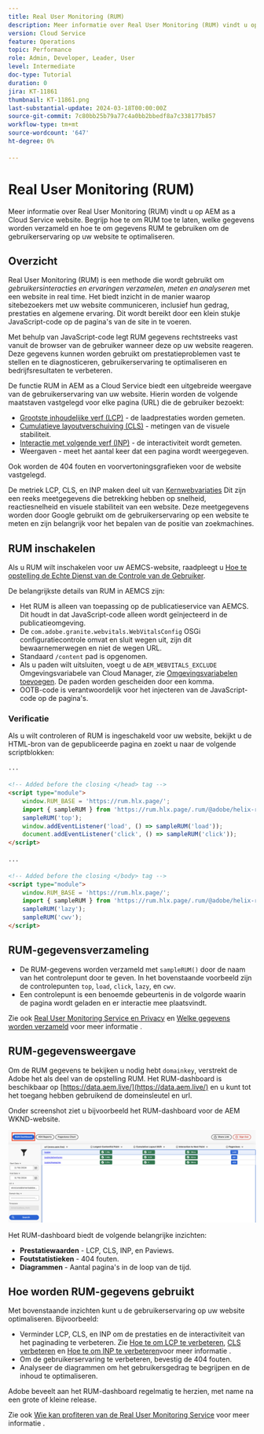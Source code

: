 ```yaml
---
title: Real User Monitoring (RUM)
description: Meer informatie over Real User Monitoring (RUM) vindt u op AEM as a Cloud Service website.
version: Cloud Service
feature: Operations
topic: Performance
role: Admin, Developer, Leader, User
level: Intermediate
doc-type: Tutorial
duration: 0
jira: KT-11861
thumbnail: KT-11861.png
last-substantial-update: 2024-03-18T00:00:00Z
source-git-commit: 7c80bb25b79a77c4a0bb2bbedf8a7c338177b857
workflow-type: tm+mt
source-wordcount: '647'
ht-degree: 0%

---
```



# Real User Monitoring (RUM)

Meer informatie over Real User Monitoring (RUM) vindt u op AEM as a Cloud Service website. Begrijp hoe te om RUM toe te laten, welke gegevens worden verzameld en hoe te om gegevens RUM te gebruiken om de gebruikerservaring op uw website te optimaliseren.

## Overzicht

Real User Monitoring (RUM) is een methode die wordt gebruikt om _gebruikersinteracties en ervaringen verzamelen, meten en analyseren_ met een website in real time. Het biedt inzicht in de manier waarop sitebezoekers met uw website communiceren, inclusief hun gedrag, prestaties en algemene ervaring. Dit wordt bereikt door een klein stukje JavaScript-code op de pagina&#39;s van de site in te voeren.

Met behulp van JavaScript-code legt RUM gegevens rechtstreeks vast vanuit de browser van de gebruiker wanneer deze op uw website reageren. Deze gegevens kunnen worden gebruikt om prestatieproblemen vast te stellen en te diagnosticeren, gebruikerservaring te optimaliseren en bedrijfsresultaten te verbeteren.

De functie RUM in AEM as a Cloud Service biedt een uitgebreide weergave van de gebruikerservaring van uw website. Hierin worden de volgende maatstaven vastgelegd voor elke pagina (URL) die de gebruiker bezoekt:

- [Grootste inhoudelijke verf (LCP)](https://web.dev/articles/lcp) - de laadprestaties worden gemeten.
- [Cumulatieve layoutverschuiving (CLS)](https://web.dev/articles/cls) - metingen van de visuele stabiliteit.
- [Interactie met volgende verf (INP)](https://web.dev/articles/inp) - de interactiviteit wordt gemeten.
- Weergaven - meet het aantal keer dat een pagina wordt weergegeven.

Ook worden de 404 fouten en voorvertoningsgrafieken voor de website vastgelegd.

De metriek LCP, CLS, en INP maken deel uit van [Kernwebvariaties](https://web.dev/articles/vitals) Dit zijn een reeks meetgegevens die betrekking hebben op snelheid, reactiesnelheid en visuele stabiliteit van een website. Deze meetgegevens worden door Google gebruikt om de gebruikerservaring op een website te meten en zijn belangrijk voor het bepalen van de positie van zoekmachines.

## RUM inschakelen

Als u RUM wilt inschakelen voor uw AEMCS-website, raadpleegt u [Hoe te opstelling de Echte Dienst van de Controle van de Gebruiker](https://experienceleague.adobe.com/en/docs/experience-manager-cloud-service/content/implementing/using-cloud-manager/content-requests#how-to-set-up-the-rum-service).

De belangrijkste details van RUM in AEMCS zijn:

- Het RUM is alleen van toepassing op de publicatieservice van AEMCS. Dit houdt in dat JavaScript-code alleen wordt geïnjecteerd in de publicatieomgeving.
- De `com.adobe.granite.webvitals.WebVitalsConfig` OSGi configuratiecontrole omvat en sluit wegen uit, zijn dit bewaarnemerwegen en niet de wegen URL.
- Standaard `/content` pad is opgenomen.
- Als u paden wilt uitsluiten, voegt u de `AEM_WEBVITALS_EXCLUDE` Omgevingsvariabele van Cloud Manager, zie [Omgevingsvariabelen toevoegen](https://experienceleague.adobe.com/en/docs/experience-manager-cloud-service/content/implementing/using-cloud-manager/environment-variables#add-variables). De paden worden gescheiden door een komma.
- OOTB-code is verantwoordelijk voor het injecteren van de JavaScript-code op de pagina&#39;s.

### Verificatie

Als u wilt controleren of RUM is ingeschakeld voor uw website, bekijkt u de HTML-bron van de gepubliceerde pagina en zoekt u naar de volgende scriptblokken:

```html
...

<!-- Added before the closing </head> tag -->
<script type="module">
    window.RUM_BASE = 'https://rum.hlx.page/';
    import { sampleRUM } from 'https://rum.hlx.page/.rum/@adobe/helix-rum-js@^1/src/index.js';
    sampleRUM('top');
    window.addEventListener('load', () => sampleRUM('load'));
    document.addEventListener('click', () => sampleRUM('click'));
</script>

...

<!-- Added before the closing </body> tag -->
<script type="module">
    window.RUM_BASE = 'https://rum.hlx.page/';
    import { sampleRUM } from 'https://rum.hlx.page/.rum/@adobe/helix-rum-js@^1/src/index.js';
    sampleRUM('lazy');
    sampleRUM('cwv');
</script>
```

## RUM-gegevensverzameling

- De RUM-gegevens worden verzameld met `sampleRUM()` door de naam van het controlepunt door te geven. In het bovenstaande voorbeeld zijn de controlepunten `top`, `load`, `click`, `lazy`, en `cwv`.
- Een controlepunt is een benoemde gebeurtenis in de volgorde waarin de pagina wordt geladen en er interactie mee plaatsvindt.

Zie ook [Real User Monitoring Service en Privacy](https://experienceleague.adobe.com/en/docs/experience-manager-cloud-service/content/implementing/using-cloud-manager/content-requests#rum-service-and-privacy) en [Welke gegevens worden verzameld](https://experienceleague.adobe.com/en/docs/experience-manager-cloud-service/content/implementing/using-cloud-manager/content-requests#what-data-is-being-collected) voor meer informatie .

## RUM-gegevensweergave

Om de RUM gegevens te bekijken u nodig hebt `domainkey`, verstrekt de Adobe het als deel van de opstelling RUM. Het RUM-dashboard is beschikbaar op [https://data.aem.live/](https://data.aem.live/) en u kunt tot het toegang hebben gebruikend de domeinsleutel en url.

Onder screenshot ziet u bijvoorbeeld het RUM-dashboard voor de AEM WKND-website.

![RUM-dashboard](./assets/rum/RUM-Dashboard-WKND.png)

Het RUM-dashboard biedt de volgende belangrijke inzichten:

- **Prestatiewaarden** - LCP, CLS, INP, en Paviews.
- **Foutstatistieken** - 404 fouten.
- **Diagrammen** - Aantal pagina&#39;s in de loop van de tijd.

## Hoe worden RUM-gegevens gebruikt

Met bovenstaande inzichten kunt u de gebruikerservaring op uw website optimaliseren. Bijvoorbeeld:

- Verminder LCP, CLS, en INP om de prestaties en de interactiviteit van het paginading te verbeteren. Zie [Hoe te om LCP te verbeteren](https://web.dev/articles/lcp#improve-lcp), [CLS verbeteren](https://web.dev/articles/cls#improve-cls) en [Hoe te om INP te verbeteren](https://web.dev/articles/inp#improve-inp)voor meer informatie .
- Om de gebruikerservaring te verbeteren, bevestig de 404 fouten.
- Analyseer de diagrammen om het gebruikersgedrag te begrijpen en de inhoud te optimaliseren.

Adobe beveelt aan het RUM-dashboard regelmatig te herzien, met name na een grote of kleine release.

Zie ook [Wie kan profiteren van de Real User Monitoring Service](https://experienceleague.adobe.com/en/docs/experience-manager-cloud-service/content/implementing/using-cloud-manager/content-requests#who-can-benefit-from-rum-service) voor meer informatie .
